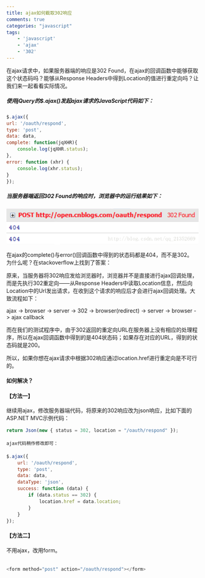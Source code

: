 ```yaml
---
title: ajax如何截取302响应
comments: true
categories: "javascript"
tags: 
    - 'javascript'
    - 'ajax'
    - '302'
---
```

在ajax请求中，如果服务器端的响应是302 Found，在ajax的回调函数中能够获取这个状态码吗？能够从Response Headers中得到Location的值进行重定向吗？让我们来一起看看实际情况。

##### 使用jQuery的$.ajax()发起ajax请求的JavaScript代码如下：

``` javascript
$.ajax({
url: '/oauth/respond',
type: 'post',
data: data,
complete: function(jqXHR){
    console.log(jqXHR.status);
},
error: function (xhr) {
    console.log(xhr.status);
}
});
```
<!-- more -->

##### 当服务器端返回302 Found的响应时，浏览器中的运行结果如下：
![111](ajax/111.png)

在ajax的complete()与error()回调函数中得到的状态码都是404，而不是302。 
为什么呢？在stackoverflow上找到了答案：

原来，当服务器将302响应发给浏览器时，浏览器并不是直接进行ajax回调处理，而是先执行302重定向——从Response Headers中读取Location信息，然后向Location中的Url发出请求，在收到这个请求的响应后才会进行ajax回调处理。大致流程如下：

ajax -> browser -> server -> 302 -> browser(redirect) -> server -> browser -> ajax callback

而在我们的测试程序中，由于302返回的重定向URL在服务器上没有相应的处理程序，所以在ajax回调函数中得到的是404状态码；如果存在对应的URL，得到的状态码就是200。

所以，如果你想在ajax请求中根据302响应通过location.href进行重定向是不可行的。

#### 如何解决？

#### 【方法一】

继续用ajax，修改服务器端代码，将原来的302响应改为json响应，比如下面的ASP.NET MVC示例代码：

``` javascript
return Json(new { status = 302, location = "/oauth/respond" });

ajax代码稍作修改即可：

$.ajax({
    url: '/oauth/respond',
    type: 'post',
    data: data,
    dataType: 'json',
    success: function (data) {
        if (data.status == 302) {
            location.href = data.location;
        }
    }
}); 
```
#### 【方法二】

不用ajax，改用form。

``` javascript

<form method="post" action="/oauth/respond"></form>

```
